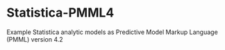 # Statistica-PMML4
Example Statistica analytic models as Predictive Model Markup Language (PMML) version 4.2
